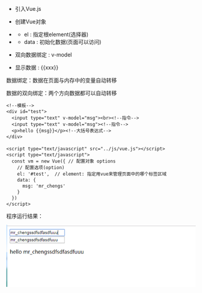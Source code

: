 - 引入Vue.js
- 创建Vue对象
- - el : 指定根element(选择器)
- - data : 初始化数据(页面可以访问)

- 双向数据绑定 : v-model

- 显示数据 : {{xxx}}



数据绑定：数据在页面与内存中的变量自动转移

数据的双向绑定：两个方向数据都可以自动转移





```
<!--模板-->
<div id="test">
  <input type="text" v-model="msg"><br><!--指令-->
  <input type="text" v-model="msg"><!--指令-->
  <p>hello {{msg}}</p><!--大括号表达式-->
</div>

<script type="text/javascript" src="../js/vue.js"></script>
<script type="text/javascript">
  const vm = new Vue({ // 配置对象 options
    // 配置选项(option)
    el: '#test',  // element: 指定用vue来管理页面中的哪个标签区域
    data: {
      msg: 'mr_chengs'
    }
  })
</script>
```

程序运行结果：

![](picc/基本使用.jpg)














